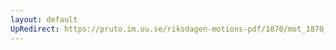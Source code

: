 ```yaml
---
layout: default
UpRedirect: https://pruto.im.uu.se/riksdagen-motions-pdf/1870/mot_1870__ak__34/mot_1870__ak__34-001.pdf
---
```

